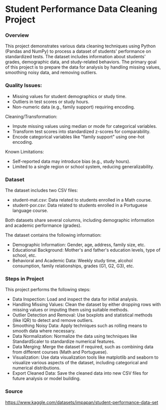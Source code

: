# Student Performance Data Cleaning Project

### Overview

This project demonstrates various data cleaning techniques using Python (Pandas and NumPy) to process a dataset of students' performance on standardized tests. The dataset includes information about students' grades, demographic data, and study-related behaviors. The primary goal of this project is to prepare the data for analysis by handling missing values, smoothing noisy data, and removing outliers.

### Quality Issues:

- Missing values for student demographics or study time.
- Outliers in test scores or study hours.
- Non-numeric data (e.g., family support) requiring encoding.

Cleaning/Transformation:
- Impute missing values using median or mode for categorical variables.
- Transform test scores into standardized z-scores for comparability.
- Encode categorical variables like "family support" using one-hot encoding.

Known Limitations:
- Self-reported data may introduce bias (e.g., study hours).
- Limited to a single region or school system, reducing generalizability.

### Dataset

The dataset includes two CSV files:

- student-mat.csv: Data related to students enrolled in a Math course.
- student-por.csv: Data related to students enrolled in a Portuguese language course.

Both datasets share several columns, including demographic information and academic performance (grades).

The dataset contains the following information:

- Demographic Information: Gender, age, address, family size, etc.
- Educational Background: Mother's and father's education levels, type of school, etc.
- Behavioral and Academic Data: Weekly study time, alcohol consumption, family relationships, grades (G1, G2, G3), etc.

### Steps in Project

This project performs the following steps:

- Data Inspection: Load and inspect the data for initial analysis.
- Handling Missing Values: Clean the dataset by either dropping rows with missing values or imputing them using suitable methods.
- Outlier Detection and Removal: Use boxplots and statistical methods (like IQR) to detect and remove outliers.
- Smoothing Noisy Data: Apply techniques such as rolling means to smooth data where necessary.
- Data Normalization: Normalize the data using techniques like StandardScaler to standardize numerical features.
- Data Merging: Merge the dataset if required, such as combining data from different courses (Math and Portuguese).
- Visualization: Use data visualization tools like matplotlib and seaborn to visualize various aspects of the dataset, including categorical and numerical distributions.
- Export Cleaned Data: Save the cleaned data into new CSV files for future analysis or model building.

### Source

https://www.kaggle.com/datasets/impapan/student-performance-data-set

